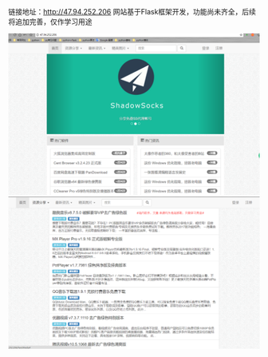 链接地址：http://47.94.252.206
网站基于Flask框架开发，功能尚未齐全，后续将追加完善，仅作学习用途

![Image text](https://raw.githubusercontent.com/zhangjiabin1010/Image/master/1.png)
![Image text](https://raw.githubusercontent.com/zhangjiabin1010/Image/master/2.png)
